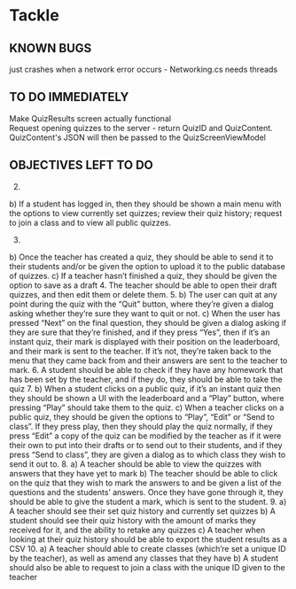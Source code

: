# Tackle

## KNOWN BUGS
just crashes when a network error occurs - Networking.cs needs threads

## TO DO IMMEDIATELY
Make QuizResults screen actually functional <br />
Request opening quizzes to the server - return QuizID and QuizContent. QuizContent's JSON will then be passed to the QuizScreenViewModel

## OBJECTIVES LEFT TO DO

2.
b) If a student has logged in, then they should be shown a main menu with the options to view currently set quizzes; review their quiz history; request to join 
a class and to view all public quizzes.

3.
b) Once the teacher has created a quiz, they should be able to send it to their students and/or be given the option to upload it to the public database of 
quizzes.
c) If a teacher hasn’t finished a quiz, they should be given the option to save as a draft
4.	The teacher should be able to open their draft quizzes, and then edit them or delete them.
5.
b) The user can quit at any point during the quiz with the “Quit” button, where they’re given a dialog asking whether they’re sure they want to quit or not.
c) When the user has pressed “Next” on the final question, they should be given a dialog asking if they are sure that they’re finished, and if they press “Yes”, 
then if it’s an instant quiz, their mark is displayed with their position on the leaderboard, and their mark is sent to the teacher. If it’s not, they’re taken 
back to the menu that they came back from and their answers are sent to the teacher to mark.
6.	A student should be able to check if they have any homework that has been set by the teacher, and if they do, they should be able to take the quiz
7.
b) When a student clicks on a public quiz, if it’s an instant quiz then they should be shown a UI with the leaderboard and a “Play” button, where pressing “Play”
 should take them to the quiz.
c) When a teacher clicks on a public quiz, they should be given the options to “Play”, “Edit” or “Send to class”. If they press play, then they should play the 
quiz normally, if they press “Edit” a copy of the quiz can be modified by the teacher as if it were their own to put into their drafts or to send out to their 
students, and if they press “Send to class”, they are given a dialog as to which class they wish to send it out to.
8.	a) A teacher should be able to view the quizzes with answers that they have yet to mark
	b) The teacher should be able to click on the quiz that they wish to mark the answers to and be given a list of the questions and the students’ answers. Once 
	they have gone through it, they should be able to give the student a mark, which is sent to the student.
9.	a) A teacher should see their set quiz history and currently set quizzes
b) A student should see their quiz history with the amount of marks they received for it, and the ability to retake any quizzes
c) A teacher when looking at their quiz history should be able to export the student results as a CSV
10.	a) A teacher should able to create classes (which’re set a unique ID by the teacher), as well as amend any classes that they have
b) A student should also be able to request to join a class with the unique ID given to the teacher

